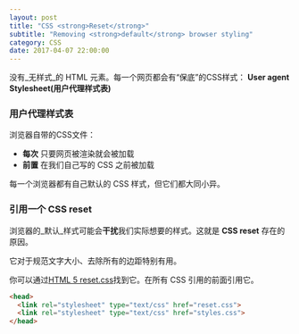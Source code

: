 ```yaml
---
layout: post
title: "CSS <strong>Reset</strong>"
subtitle: "Removing <strong>default</strong> browser styling"
category: CSS
date: 2017-04-07 22:00:00
---
```


没有_无样式_的 HTML 元素。每一个网页都会有“保底”的CSS样式： **User agent Stylesheet(用户代理样式表)**

### 用户代理样式表

浏览器自带的CSS文件：

* **每次** 只要网页被渲染就会被加载
* **前置** 在我们自己写的 CSS 之前被加载


每一个浏览器都有自己默认的 CSS 样式，但它们都大同小异。

### 引用一个 CSS reset

浏览器的_默认_样式可能会**干扰**我们实际想要的样式。这就是 **CSS reset** 存在的原因。

它对于规范文字大小、去除所有的边距特别有用。

你可以通过[HTML 5 reset.css](/css/reset.css)找到它。在所有 CSS 引用的前面引用它。

```html
<head>
  <link rel="stylesheet" type="text/css" href="reset.css">
  <link rel="stylesheet" type="text/css" href="styles.css">
</head>
```
